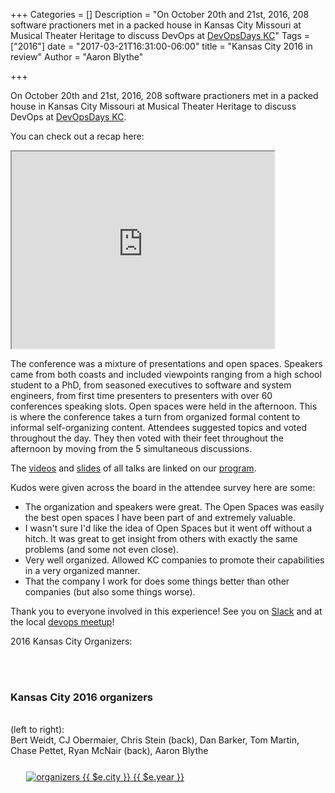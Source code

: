 +++
Categories = []
Description = "On October 20th and 21st, 2016, 208 software practioners met in a packed house in Kansas City Missouri at Musical Theater Heritage to discuss DevOps at [DevOpsDays KC](https://devopsdays.org/events/2016-kansascity)"
Tags = ["2016"]
date = "2017-03-21T16:31:00-06:00"
title = "Kansas City 2016 in review"
Author = "Aaron Blythe"

+++

On October 20th and 21st, 2016, 208 software practioners met in a packed house in Kansas City Missouri at Musical Theater Heritage to discuss DevOps at [DevOpsDays KC](https://devopsdays.org/events/2016-kansascity).

You can check out a recap here:

<iframe width="420" height="315"
src="https://www.youtube.com/embed/dyOaK7N0qf4">
</iframe> 

The conference was a mixture of presentations and open spaces. Speakers came from both coasts and included viewpoints ranging from a high school student to a PhD, from seasoned executives to software and system engineers, from first time presenters to presenters with over 60 conferences speaking slots. Open spaces were held in the afternoon. This is where the conference takes a turn from organized formal content to informal self-organizing content. Attendees suggested topics and voted throughout the day. They then voted with their feet throughout the afternoon by moving from the 5 simultaneous discussions. 

The [videos](https://confreaks.tv/events/devopsdayskansascity2016) and [slides](https://www.devopsdays.org/events/2016-kansascity/program/) of all talks are linked on our [program](https://www.devopsdays.org/events/2016-kansascity/program/).

Kudos were given across the board in the attendee survey here are some:

* The organization and speakers were great. The Open Spaces was easily the best open spaces I have been part of and extremely valuable.
* I wasn't sure I'd like the idea of Open Spaces but it went off without a hitch. It was great to get insight from others with exactly the same problems (and some not even close).
* Very well organized. Allowed KC companies to promote their capabilities in a very organized manner.
* That the company I work for does some things better than other companies (but also some things worse).

Thank you to everyone involved in this experience! See you on [Slack](http://devopskc.herokuapp.com/) and at the local [devops meetup](http://www.meetup.com/DevOps-Kansas-City/)!

2016 Kansas City Organizers:

<div class = "row">

<div class = "col-md-4">
<br>
<br>
   <h3> Kansas City 2016 organizers </h3>
<br>
   (left to right):
<br>
Bert Weidt, CJ Obermaier, Chris Stein (back), Dan Barker, Tom Martin, Chase Pettet, Ryan McNair (back), Aaron Blythe
</div>

<div class = "col-md-8">
<a href="https://lh3.google.com/u/0/d/0Bz33o_Xkz6GYUDVOZjE3bzNDR3c=w2482-h1142-iv1"><img alt="organizers {{ $e.city }} {{ $e.year }}" src="https://lh3.google.com/u/0/d/0Bz33o_Xkz6GYUDVOZjE3bzNDR3c=w2482-h1142-iv1" style="max-width: 90%; margin:5%;" /></a>
</div>

</div>

